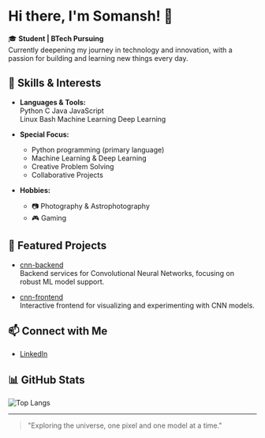 # Hi there, I'm Somansh! 👋

🎓 **Student | BTech Pursuing**  
Currently deepening my journey in technology and innovation, with a passion for building and learning new things every day.

## 🚀 Skills & Interests

- **Languages & Tools:**  
  Python
  C
  Java
  JavaScript  
  Linux
  Bash
  Machine Learning
  Deep Learning 

- **Special Focus:**  
  - Python programming (primary language)
  - Machine Learning & Deep Learning
  - Creative Problem Solving
  - Collaborative Projects

- **Hobbies:**  
  - 📷 Photography & Astrophotography
  - 🎮 Gaming

## 🌟 Featured Projects

- [cnn-backend](https://github.com/Somansh1/cnn-backend)  
  Backend services for Convolutional Neural Networks, focusing on robust ML model support.

- [cnn-frontend](https://github.com/Somansh1/cnn-frontend)  
  Interactive frontend for visualizing and experimenting with CNN models.

## 📫 Connect with Me

- [LinkedIn](https://linkedin.com/in/somansh1)

## 📊 GitHub Stats

![Top Langs](https://github-readme-stats.vercel.app/api/top-langs/?username=Somansh1&layout=compact&theme=radical)

---

> "Exploring the universe, one pixel and one model at a time."
